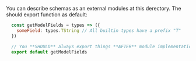 You can describe schemas as an external modules at this derectory.
The should export function as default:

```js
  const getModelFields = types => ({
    someField: types.TString // All builtin types have a prefix "T"
  })

  // You **SHOULD** always export things **AFTER** module implementation.
  export default getModelFields
```
